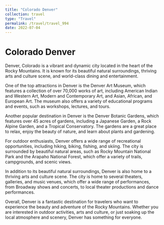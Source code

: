 ```yaml
---
title: "Colorado Denver"
collection: travel
type: "Travel"
permalink: /travel/travel_994
date: 2022-07-04
---
```


# Colorado Denver
Denver, Colorado is a vibrant and dynamic city located in the heart of the Rocky Mountains. It is known for its beautiful natural surroundings, thriving arts and culture scene, and world-class dining and entertainment.

One of the top attractions in Denver is the Denver Art Museum, which features a collection of over 70,000 works of art, including American Indian and Western Art, Modern and Contemporary Art, and Asian, African, and European Art. The museum also offers a variety of educational programs and events, such as workshops, lectures, and tours.

Another popular destination in Denver is the Denver Botanic Gardens, which features over 45 acres of gardens, including a Japanese Garden, a Rock Alpine Garden, and a Tropical Conservatory. The gardens are a great place to relax, enjoy the beauty of nature, and learn about plants and gardening.

For outdoor enthusiasts, Denver offers a wide range of recreational opportunities, including hiking, biking, fishing, and skiing. The city is surrounded by beautiful natural areas, such as Rocky Mountain National Park and the Arapaho National Forest, which offer a variety of trails, campgrounds, and scenic views.

In addition to its beautiful natural surroundings, Denver is also home to a thriving arts and culture scene. The city is home to several theaters, galleries, and music venues, which offer a wide range of performances, from Broadway shows and concerts, to local theater productions and dance performances.

Overall, Denver is a fantastic destination for travelers who want to experience the beauty and adventure of the Rocky Mountains. Whether you are interested in outdoor activities, arts and culture, or just soaking up the local atmosphere and scenery, Denver has something for everyone.
